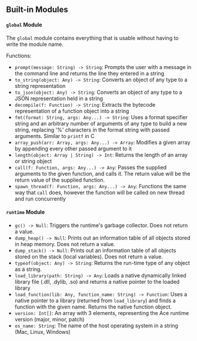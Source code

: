 ## Built-in Modules

#### `global` Module
The `global` module contains everything that is usable without having to write the module name.

Functions:
 - `prompt(message: String) -> String`: Prompts the user with a message in the command line and returns the line they entered in a string
 - `to_string(object: Any) -> String`: Converts an object of any type to a string representation
 - `to_json(object: Any) -> String`: Converts an object of any type to a JSON representation held in a string
 - `decompile(f: Function) -> String`: Extracts the bytecode representation of a function object into a string
 - `fmt(format: String, args: Any...) -> String`: Uses a format specifier string and an arbitrary number of arguments of any type to build a new string, replacing '%' characters in the format string with passed arguments. Similar to `printf` in C
 - `array_push(arr: Array, args: Any...) -> Array`: Modifies a given array by appending every other passed argument to it
 - `length(object: Array | String) -> Int`: Returns the length of an array or string object
 - `call(f: Function, args: Any...) -> Any`: Passes the supplied arguments to the given function, and calls it. The return value will be the return value of the supplied function.
 - `spawn_thread(f: Function, args: Any...) -> Any`: Functions the same way that `call` does, however the function will be called on new thread and run concurrently

#### `runtime` Module
  - `gc() -> Null`: Triggers the runtime's garbage collector. Does not return a value.
  - `dump_heap() -> Null`: Prints out an information table of all objects stored in heap memory. Does not return a value.
  - `dump_stack() -> Null`: Prints out an information table of all objects stored on the stack (local variables). Does not return a value.
  - `typeof(object: Any) -> String`: Returns the run-time type of any object as a string.
  - `load_library(path: String) -> Any`: Loads a native dynamically linked library file (.dll, .dylib, .so) and returns a native pointer to the loaded library
  - `load_function(lib: Any, function_name: String) -> Function`: Uses a native pointer to a library (returned from `load_library`) and finds a function with the given name. Returns the native function object.
  - `version: Int[]`: An array with 3 elements, representing the Ace runtime version (major, minor, patch)
  - `os_name: String`: The name of the host operating system in a string (Mac, Linux, Windows)